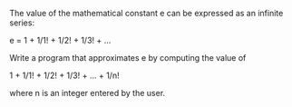 The value of the mathematical constant e can be expressed as an infinite series:

e = 1 + 1/1! + 1/2! + 1/3! + ...

Write a program that approximates e by computing the value of 

1 + 1/1! + 1/2! + 1/3! + ... + 1/n!

where n is an integer entered by the user.